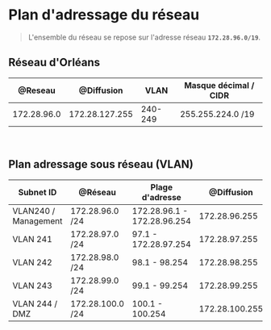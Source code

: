 # Plan d'adressage du réseau 

>L'ensemble du réseau se repose sur l'adresse réseau **`172.28.96.0/19`**.

## Réseau d'Orléans

| @Reseau | @Diffusion | VLAN| Masque décimal  / CIDR |
|---------|------------|-----|------------------------|
|  172.28.96.0  |  172.28.127.255   | 240-249| 255.255.224.0 /19 |

</br>

## Plan adressage sous réseau (VLAN)

| Subnet ID | @Réseau | Plage d'adresse | @Diffusion|
|-----------|---------|-----------------|-----------|
| VLAN240 / Management |172.28.96.0 /24| 172.28.96.1 - 172.28.96.254 | 172.28.96.255|
|  VLAN 241 | 172.28.97.0 /24| 97.1 - 172.28.97.254 |172.28.97.255|
|  VLAN 242 |   172.28.98.0 /24 | 98.1 - 98.254 |172.28.98.255|
|  VLAN 243 |  172.28.99.0 /24 | 99.1 - 99.254 | 172.28.99.255 |
|  VLAN 244 / DMZ | 172.28.100.0 /24 | 100.1 - 100.254 | 172.28.100.255 |
